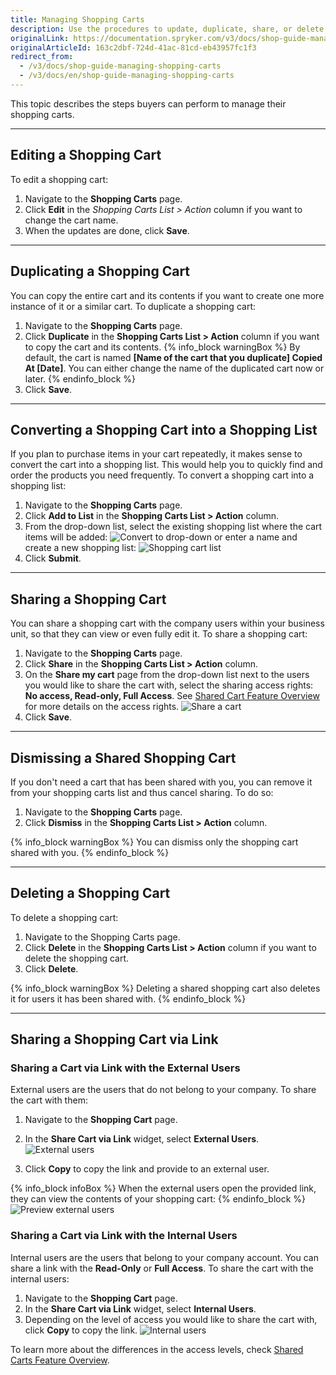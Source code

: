 ```yaml
---
title: Managing Shopping Carts
description: Use the procedures to update, duplicate, share, or delete a shopping cart, and convert shopping carts into a shopping list, and share shopping carts via links.
originalLink: https://documentation.spryker.com/v3/docs/shop-guide-managing-shopping-carts
originalArticleId: 163c2dbf-724d-41ac-81cd-eb43957fc1f3
redirect_from:
  - /v3/docs/shop-guide-managing-shopping-carts
  - /v3/docs/en/shop-guide-managing-shopping-carts
---
```


This topic describes the steps buyers can perform to manage their shopping carts.
***
## Editing a Shopping Cart

To edit a shopping cart:

1. Navigate to the **Shopping Carts** page.
2. Click  **Edit** in the *Shopping Carts List > Action* column if you want to change the cart name.
3. When the updates are done, click **Save**.
***
## Duplicating a Shopping Cart

You can copy the entire cart and its contents if you want to create one more instance of it or a similar cart. To duplicate a shopping cart:

1. Navigate to the **Shopping Carts** page.
2. Click **Duplicate** in the **Shopping Carts List > Action** column if you want to copy the cart and its contents.
{% info_block warningBox %}
By default, the cart is named **[Name of the cart that you duplicate] Copied At [Date]**. You can either change the name of the duplicated cart now or later.
{% endinfo_block %}
3. Click **Save**.
***
## Converting a Shopping Cart into a Shopping List

If you plan to purchase items in your cart repeatedly, it makes sense to convert the cart into a shopping list. This would help you to quickly find and order the products you need frequently. To convert a shopping cart into a shopping list:

1. Navigate to the **Shopping Carts** page.
2. Click **Add to List** in the **Shopping Carts List > Action** column.
3. From the drop-down list, select the existing shopping list where the cart items will be added: 
![Convert to drop-down](https://spryker.s3.eu-central-1.amazonaws.com/docs/User+Guides/Shop+User+Guides/Shopping+Carts/Shop+Guide+-+Managing+Shopping+Carts/convert-to-dropdown.png)
or enter a name and create a new shopping list: 
![Shopping cart list](https://spryker.s3.eu-central-1.amazonaws.com/docs/User+Guides/Shop+User+Guides/Shopping+Carts/Shop+Guide+-+Managing+Shopping+Carts/cart-add-to-shopping-list.png)
4. Click **Submit**.
***
## Sharing a Shopping Cart

You can share a shopping cart with the company users within your business unit, so that they can view or even fully edit it. To share a shopping cart:

1. Navigate to the **Shopping Carts** page.
2. Click **Share** in the **Shopping Carts List > Action** column.
3. On the **Share my cart** page from the drop-down list next to the users you would like to share the cart with, select the sharing access rights: **No access, Read-only, Full Access**. See [Shared Cart Feature Overview](/docs/scos/dev/features/201907.0/shopping-cart/shared-cart/shared-cart-feature-overview.html) for more details on the access rights. 
![Share a cart](https://spryker.s3.eu-central-1.amazonaws.com/docs/User+Guides/Shop+User+Guides/Shopping+Carts/Shop+Guide+-+Managing+Shopping+Carts/share-cart-users.png) 
4. Click **Save**.
***
## Dismissing a Shared Shopping Cart

If you don't need a cart that has been shared with you, you can remove it from your shopping carts list and thus cancel sharing. To do so:

1. Navigate to the **Shopping Carts** page.
2. Click **Dismiss** in the **Shopping Carts List > Action** column.

{% info_block warningBox %}
You can dismiss only the shopping cart shared with you.
{% endinfo_block %}
***
## Deleting a Shopping Cart

To delete a shopping cart:

1. Navigate to the Shopping Carts page.
2. Click **Delete** in the **Shopping Carts List > Action** column if you want to delete the shopping cart.
3. Click **Delete**.

{% info_block warningBox %}
Deleting a shared shopping cart also deletes it for users it has been shared with.
{% endinfo_block %}
***
## Sharing a Shopping Cart via Link

### Sharing a Cart via Link with the External Users

External users are the users that do not belong to your company. To share the cart with them:

1. Navigate to the **Shopping Cart** page.
2. In the **Share Cart via Link** widget, select **External Users**. 
![External users](https://spryker.s3.eu-central-1.amazonaws.com/docs/User+Guides/Shop+User+Guides/Shopping+Carts/Shop+Guide+-+Managing+Shopping+Carts/external+users-share-cart-link.png) 

3. Click **Copy** to copy the link and provide to an external user.

{% info_block infoBox %}
When the external users open the provided link, they can view the contents of your shopping cart:
{% endinfo_block %}
![Preview external users](https://spryker.s3.eu-central-1.amazonaws.com/docs/User+Guides/Shop+User+Guides/Shopping+Carts/Shop+Guide+-+Managing+Shopping+Carts/external-users-preview.png) 

### Sharing a Cart via Link with the Internal Users

Internal users are the users that belong to your company account. You can share a link with the **Read-Only** or **Full Access**. To share the cart with the internal users:

1. Navigate to the **Shopping Cart** page.
2. In the **Share Cart via Link** widget, select **Internal Users**.
3. Depending on the level of access you would like to share the cart with, click **Copy** to copy the link. 
![Internal users](https://spryker.s3.eu-central-1.amazonaws.com/docs/User+Guides/Shop+User+Guides/Shopping+Carts/Shop+Guide+-+Managing+Shopping+Carts/internal-uers-share-link.png) 

To learn more about the differences in the access levels, check [Shared Carts Feature Overview](/docs/scos/dev/features/201907.0/shopping-cart/shared-cart/shared-cart-feature-overview.html).
